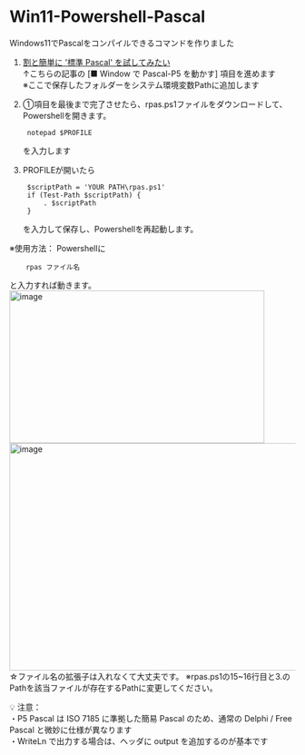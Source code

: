 # Win11-Powershell-Pascal
Windows11でPascalをコンパイルできるコマンドを作りました

1. [割と簡単に '標準 Pascal' を試してみたい](https://qiita.com/ht_deko/items/41e95154e8da2f901698#-window-%E3%81%A7-pascal-p5-%E3%82%92%E5%8B%95%E3%81%8B%E3%81%99)  
	↑こちらの記事の [■ Window で Pascal-P5 を動かす] 項目を進めます  
	※ここで保存したフォルダーをシステム環境変数Pathに追加します

3. ①項目を最後まで完了させたら、rpas.ps1ファイルをダウンロードして、Powershellを開きます。

		notepad $PROFILE

	を入力します

4. PROFILEが開いたら

		$scriptPath = 'YOUR PATH\rpas.ps1'
		if (Test-Path $scriptPath) {
    		. $scriptPath
		}

	を入力して保存し、Powershellを再起動します。
  
※使用方法：
	Powershellに  
	
   		rpas ファイル名  
		
   と入力すれば動きます。  
   <img width="449" height="269" alt="image" src="https://github.com/user-attachments/assets/099af2ab-6115-419a-bb97-0cde0c4aea6f" />  
   <img width="551" height="401" alt="image" src="https://github.com/user-attachments/assets/fe297f1e-c9c2-4534-97e3-3582c173270c" />  
   ☆ファイル名の拡張子は入れなくて大丈夫です。
※rpas.ps1の15~16行目と3.のPathを該当ファイルが存在するPathに変更してください。  
  
💡 注意：  
	・P5 Pascal は ISO 7185 に準拠した簡易 Pascal のため、通常の Delphi / Free Pascal と微妙に仕様が異なります  
	・WriteLn で出力する場合は、ヘッダに output を追加するのが基本です
